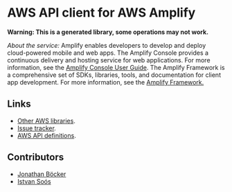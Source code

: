 # AWS API client for AWS Amplify

**Warning: This is a generated library, some operations may not work.**

*About the service:*
Amplify enables developers to develop and deploy cloud-powered mobile and
web apps. The Amplify Console provides a continuous delivery and hosting
service for web applications. For more information, see the <a
href="https://docs.aws.amazon.com/amplify/latest/userguide/welcome.html">Amplify
Console User Guide</a>. The Amplify Framework is a comprehensive set of
SDKs, libraries, tools, and documentation for client app development. For
more information, see the <a href="https://docs.amplify.aws/">Amplify
Framework.</a>

## Links

- [Other AWS libraries](https://github.com/agilord/aws_client/tree/master/generated).
- [Issue tracker](https://github.com/agilord/aws_client/issues).
- [AWS API definitions](https://github.com/aws/aws-sdk-js/tree/master/apis).

## Contributors

- [Jonathan Böcker](https://github.com/Schwusch)
- [Istvan Soós](https://github.com/isoos)

